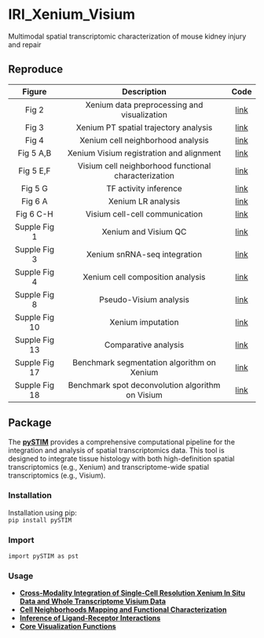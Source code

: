 # IRI_Xenium_Visium

Multimodal spatial transcriptomic characterization of mouse kidney injury and repair

## Reproduce
|  Figure |Description   |  Code |
| :------------: | :------------: | :------------: |
|  Fig 2 | Xenium data preprocessing and visualization |  [link](https://github.com/TheHumphreysLab/IRI_Xenium_Visium/tree/main/Analysis/1_Xenium_cell_mapping) |
| Fig 3|Xenium PT spatial trajectory analysis| [link](https://github.com/TheHumphreysLab/IRI_Xenium_Visium/tree/main/Analysis/2_PT_trajectory) |
| Fig 4|Xenium cell neighborhood analysis| [link](https://github.com/TheHumphreysLab/IRI_Xenium_Visium/tree/main/Analysis/3_Xenium_cell_neighborhood) |
| Fig 5 A,B|Xenium Visium registration and alignment| [link](https://github.com/TheHumphreysLab/IRI_Xenium_Visium/tree/main/Analysis/4_Xenium_Visium_integration) |
| Fig 5 E,F|Visium cell neighborhood functional characterization| [link](https://github.com/TheHumphreysLab/IRI_Xenium_Visium/blob/main/Analysis/5_Functional_cell_neighborhood/Figure5E.ipynb) |
| Fig 5 G|TF activity inference| [link](https://github.com/TheHumphreysLab/IRI_Xenium_Visium/blob/main/Analysis/5_Functional_cell_neighborhood/DecoupleR.py) |
| Fig 6 A|Xenium LR analysis| [link](https://github.com/TheHumphreysLab/IRI_Xenium_Visium/blob/main/Analysis/6_Ligand_receptor/2_Xenium_LR.py) |
| Fig 6 C-H|Visium cell-cell communication| [link](https://github.com/TheHumphreysLab/IRI_Xenium_Visium/blob/main/Analysis/6_Ligand_receptor/Figure6C-H.ipynb) |
|Supple Fig 1|Xenium and Visium QC | [link]() |
|Supple Fig 3|Xenium snRNA-seq integration | [link](https://github.com/TheHumphreysLab/IRI_Xenium_Visium/blob/main/Analysis/1_Xenium_cell_mapping/1_Xenium_snRNA_integration.R) |
|Supple Fig 4|Xenium cell composition analysis| [link]() |
|Supple Fig 8|Pseudo-Visium analysis| [link](https://github.com/TheHumphreysLab/IRI_Xenium_Visium/blob/main/Analysis/4_Xenium_Visium_integration/Supplementary_Fig8.ipynb) |
|Supple Fig 10|Xenium imputation | [link](https://github.com/TheHumphreysLab/IRI_Xenium_Visium/blob/main/Analysis/6_Ligand_receptor/1_Xenium_imputation.py) |
|Supple Fig 13|Comparative analysis| [link]() |
|Supple Fig 17|Benchmark segmentation algorithm on Xenium| [link]() |
|Supple Fig 18|Benchmark spot deconvolution algorithm on Visium| [link](https://github.com/TheHumphreysLab/IRI_Xenium_Visium/tree/main/Analysis/7_Benchmark) |


## Package

The [**pySTIM**](https://github.com/qiaoxy0/STIM) provides a comprehensive computational pipeline for the integration and analysis of spatial transcriptomics data. This tool is designed to integrate tissue histology with both high-definition spatial transcriptomics (e.g., Xenium) and transcriptome-wide spatial transcriptomics (e.g., Visium). 

### Installation

Installation using pip:\
`pip install pySTIM` 

### Import
`import pySTIM as pst`

### Usage
- **[Cross-Modality Integration of Single-Cell Resolution Xenium In Situ Data and Whole Transcriptome Visium Data](https://github.com/TheHumphreysLab/IRI_Xenium_Visium/blob/main/notebooks/Integration.ipynb)**
- **[Cell Neighborhoods Mapping and Functional Characterization](https://github.com/TheHumphreysLab/IRI_Xenium_Visium/blob/main/notebooks/CN_analysis.ipynb)**
- **[Inference of Ligand-Receptor Interactions](https://github.com/TheHumphreysLab/IRI_Xenium_Visium/blob/main/notebooks/LR_analysis.ipynb)**
- **[Core Visualization Functions](https://github.com/TheHumphreysLab/IRI_Xenium_Visium/blob/main/notebooks/Visualizations.ipynb)**
